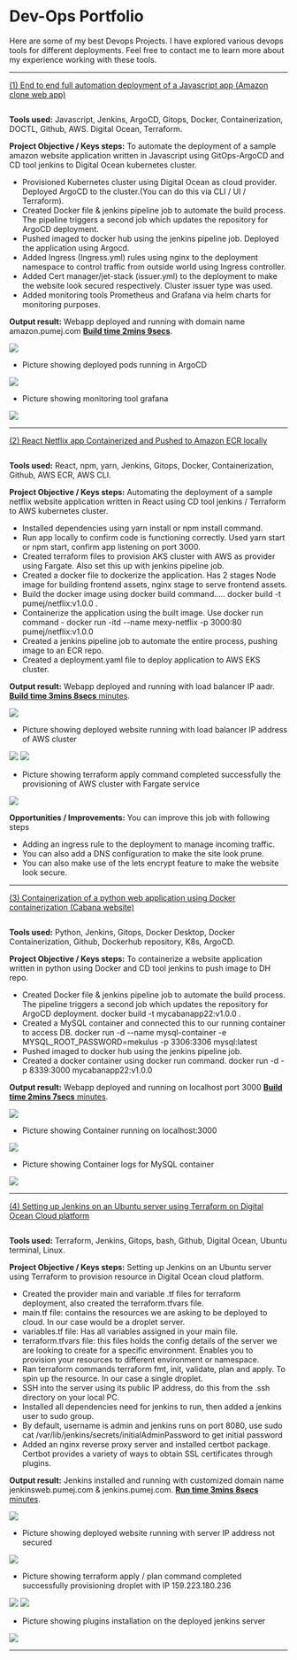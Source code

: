 # Dev-Ops Portfolio

Here are some of my best Devops Projects. I have explored various devops tools for different deployments. Feel free to contact me to learn more about my experience working with these tools.

***

[(1) End to end full automation deployment of a Javascript app (Amazon clone web app)](https://github.com/Mexxy-lab/Pumej_amazon-clone-app.git)

<img src="images/project-architecture.png?raw=true" alt=""/>

**Tools used:** Javascript, Jenkins, ArgoCD, Gitops, Docker, Containerization, DOCTL, Github, AWS. Digital Ocean, Terraform. 

**Project Objective / Keys steps:** To automate the deployment of a sample amazon website application written in Javascript using GitOps-ArgoCD and CD tool jenkins to Digital Ocean kubernetes cluster.

- Provisioned Kubernetes cluster using Digital Ocean as cloud provider. Deployed ArgoCD to the cluster.(You can do this via CLI / UI / Terraform).
- Created Docker file & jenkins pipeline job to automate the build process. The pipeline triggers a second job which updates the repository for ArgoCD deployment.
- Pushed imaged to docker hub using the jenkins pipeline job. Deployed the application using Argocd.
- Added Ingress (Ingress.yml) rules using nginx to the deployment namespace to control traffic from outside world using Ingress controller.
- Added Cert manager/jet-stack (issuer.yml) to the deployment to make the website look secured respectively. Cluster issuer type was used.
- Added monitoring tools Prometheus and Grafana via helm charts for monitoring purposes.

**Output result:** Webapp deployed and running with domain name amazon.pumej.com [**Build time 2mins 9secs**](https://github.com/Mexxy-lab/Pumej_amazon-clone-app.git).

<img src="images/amazon-app.png?raw=true"/>

- Picture showing deployed pods running in ArgoCD

<img src="images/Pod.png?raw=true"/>

- Picture showing monitoring tool grafana

<img src="images/cluster-monitoring.png?raw=true"/>

***

[(2) React Netflix app Containerized and Pushed to Amazon ECR locally](https://github.com/Mexxy-lab/Netflix_react-cloneapp.git)

<img src="images/projectdiagram.png?raw=true" alt=""/>

**Tools used:** React, npm, yarn, Jenkins, Gitops, Docker, Containerization, Github, AWS ECR, AWS CLI.

**Project Objective / Keys steps:** Automating the deployment of a sample netflix website application written in React using CD tool jenkins / Terraform to AWS kubernetes cluster.

- Installed dependencies using yarn install or npm install command.
- Run app locally to confirm code is functioning correctly. Used yarn start or npm start, confirm app listening on port 3000.
- Created terraform files to provision AKS cluster with AWS as provider using Fargate. Also set this up with jenkins pipeline job.
- Created a docker file to dockerize the application. Has 2 stages Node image for building frontend assets, nginx stage to serve frontend assets.
- Build the docker image using docker build command..... docker build -t pumej/netflix:v1.0.0 .
- Containerize the application using the built image. Use docker run command - docker run -itd --name mexy-netflix -p 3000:80 pumej/netflix:v1.0.0
- Created a jenkins pipeline job to automate the entire process, pushing image to an ECR repo.
- Created a deployment.yaml file to deploy application to AWS EKS cluster.

**Output result:** Webapp deployed and running with load balancer IP aadr. [**Build time 3mins 8secs** minutes](https://github.com/Mexxy-lab/Netflix_react-cloneapp.git).

<img src="images/pipeline-job.png?raw=true"/>

- Picture showing deployed website running with load balancer IP address of AWS cluster

<img src="images/website-ipaddr.png?raw=true"/>

<img src="images/aws-ipaddr.png?raw=true"/>

- Picture showing terraform apply command completed successfully the provisioning of AWS cluster with Fargate service

<img src="images/terraform-apply.png?raw=true"/>

**Opportunities / Improvements:** You can improve this job with following steps

- Adding an ingress rule to the deployment to manage incoming traffic.
- You can also add a DNS configuration to make the site look prune. 
- You can also make use of the lets encrypt feature to make the website look secure. 

***

[(3) Containerization of a python web application using Docker containerization (Cabana website)](https://github.com/Mexxy-lab/Cabana-website-project.git)

<img src="images/project-architecture.png?raw=true" alt=""/>

**Tools used:** Python, Jenkins, Gitops, Docker Desktop, Docker Containerization, Github, Dockerhub repository, K8s, ArgoCD.

**Project Objective / Keys steps:** To containerize a website application written in python using Docker and CD tool jenkins to push image to DH repo.

- Created Docker file & jenkins pipeline job to automate the build process. The pipeline triggers a second job which updates the repository for ArgoCD deployment. docker build -t mycabanapp22:v1.0.0 .
- Created a MySQL container and connected this to our running container to access DB. docker run -d --name mysql-container -e MYSQL_ROOT_PASSWORD=mekulus -p 3306:3306 mysql:latest
- Pushed imaged to docker hub using the jenkins pipeline job. 
- Created a docker container using docker run command. docker run -d -p 8339:3000 mycabanapp22:v1.0.0

**Output result:** Webapp deployed and running on localhost port 3000 [**Build time 2mins 7secs** minutes](https://github.com/Mexxy-lab/Cabana-website-project.git).

<img src="images/webpage-localhost.png?raw=true"/>

- Picture showing Container running on localhost:3000

<img src="images/containerlogs.png?raw=true"/>

- Picture showing Container logs for MySQL container

<img src="images/mysqlcontainerlogs.png?raw=true"/>

***

[(4) Setting up Jenkins on an Ubuntu server using Terraform on Digital Ocean Cloud platform](https://github.com/Mexxy-lab/pumej_jenkins-project.git)

<img src="images/jenkins.png?raw=true" alt=""/>

**Tools used:** Terraform, Jenkins, Gitops, bash, Github, Digital Ocean, Ubuntu terminal, Linux.

**Project Objective / Keys steps:** Setting up Jenkins on an Ubuntu server using Terraform to provision resource in Digital Ocean cloud platform.

- Created the provider main and variable .tf files for terraform deployment, also created the terraform.tfvars file.
- main.tf file: contains the resources we are asking to be deployed to cloud. In our case would be a droplet server.
- variables.tf file: Has all variables assigned in your main file.
- terraform.tfvars file: this files holds the config details of the server we are looking to create for a specific environment. Enables you to provision your resources to different environment or namespace.
- Ran terraform commands terraform fmt, init, validate, plan and apply. To spin up the resource. In our case a single droplet.
- SSH into the server using its public IP address, do this from the .ssh directory on your local PC.
- Installed all dependencies need for jenkins to run, then added a jenkins user to sudo group.
- By default, username is admin and jenkins runs on port 8080, use sudo cat /var/lib/jenkins/secrets/initialAdminPassword to get initial password 
- Added an nginx reverse proxy server and installed certbot package. Certbot provides a variety of ways to obtain SSL certificates through plugins.

**Output result:** Jenkins installed and running with customized domain name jenkinsweb.pumej.com & jenkins.pumej.com. [**Run time 3mins 8secs** minutes](https://github.com/Mexxy-lab/pumej_jenkins-project.git).

<img src="images/jenkins.png?raw=true"/>

- Picture showing deployed website running with server IP address not secured

<img src="images/jenkinsunsecure.png?raw=true"/>

- Picture showing terraform apply / plan command completed successfully provisioning droplet with IP 159.223.180.236

<img src="images/terraformapply.png?raw=true"/>

<img src="images/terraformplan.png?raw=true"/>

- Picture showing plugins installation on the deployed jenkins server 

<img src="images/plugins.png?raw=true"/>

***
